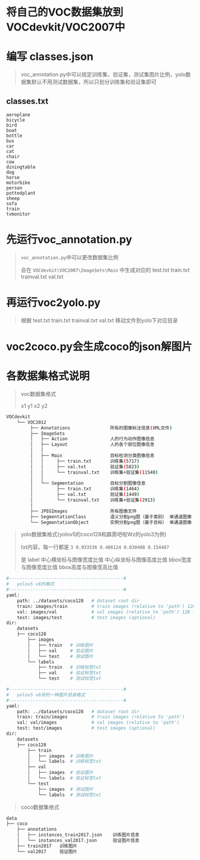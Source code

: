 # 将自己的VOC数据集放到VOCdevkit/VOC2007中

# 编写 classes.json

> voc_annotation.py中可以规定训练集，验证集，测试集图片比例，yolo数据集默认不用测试数据集，所以只划分训练集和验证集即可

## classes.txt

```
aeroplane
bicycle
bird
boat
bottle
bus
car
cat
chair
cow
diningtable
dog
horse
motorbike
person
pottedplant
sheep
sofa
train
tvmonitor
```



# 先运行voc_annotation.py

> `voc_annotation.py`中可以更改数据集比例
>
> 会在 `VOCdevkit\VOC2007\ImageSets\Main` 中生成对应的 test.txt train.txt trainval.txt val.txt

# 再运行voc2yolo.py

> 根据 test.txt train.txt trainval.txt val.txt 移动文件到yolo下对应目录

# voc2coco.py会生成coco的json解图片

# 各数据集格式说明

> voc数据集格式
>
> x1 y1 x2 y2

```sh
VOCdevkit
    └── VOC2012
         ├── Annotations               所有的图像标注信息(XML文件)
         ├── ImageSets    
         │   ├── Action                人的行为动作图像信息
         │   ├── Layout                人的各个部位图像信息
         │   │
         │   ├── Main                  目标检测分类图像信息
         │   │     ├── train.txt       训练集(5717)
         │   │     ├── val.txt         验证集(5823)
         │   │     └── trainval.txt    训练集+验证集(11540)
         │   │
         │   └── Segmentation          目标分割图像信息
         │         ├── train.txt       训练集(1464)
         │         ├── val.txt         验证集(1449)
         │         └── trainval.txt    训练集+验证集(2913)
         │ 
         ├── JPEGImages                所有图像文件
         ├── SegmentationClass         语义分割png图（基于类别） 单通道图像
         └── SegmentationObject        实例分割png图（基于目标） 单通道图像
```

> yolo数据集格式(yolov5的coco128和霹雳吧啦Wz的yolo3为例)
>
> txt内容，每一行都是 `3 0.933536 0.486124 0.030408 0.154487`
>
> 是 label 中心横坐标与图像宽度比值 中心纵坐标与图像高度比值 bbox宽度与图像宽度比值 bbox高度与图像宽高比值

```sh
#-------------------------------------------#
# 	yolov5 v8的格式
#-------------------------------------------#
yaml:
    path: ../datasets/coco128   # dataset root dir
    train: images/train         # train images (relative to 'path') 128 images
    val: images/val             # val images (relative to 'path') 128 images
    test: images/test           # test images (optional)
dir:
    datasets
    ├── coco128
        ├── images
        │   ├── train   # 训练图片
        │   ├── val     # 验证图片
        │   └── test    # 测试图片
        └── labels
            ├── train   # 训练标签txt
            ├── val     # 验证标签txt
            └── test    # 测试标签txt

#-------------------------------------------#
# 	yolov5 v8另的一种图片目录格式
#-------------------------------------------#
yaml:
    path: ../datasets/coco128   # dataset root dir
    train: train/images         # train images (relative to 'path')
    val: val/images             # val images (relative to 'path')
    test: test/images           # test images (optional)
dir:
    datasets
    ├── coco128
        ├── train
        │   ├── images  # 训练图片
        │   └── labels  # 训练标签txt
        ├── val
        │   ├── images  # 验证图片
        │   └── labels  # 验证标签txt
        └── test
            ├── images  # 测试图片
            └── labels  # 测试标签txt
```

> coco数据集格式

```sh
data
├── coco
    ├── annotations
    │   ├── instances_train2017.json	训练图片信息
    │   └── instances_val2017.json		验证图片信息
    ├── train2017	训练图片
    └── val2017		验证图片
```
